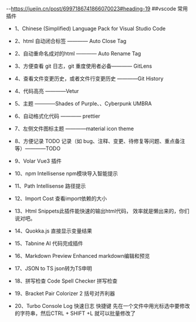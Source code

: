 
--https://juejin.cn/post/6997186741866070023#heading-19
##vscode 常用插件

- 1、Chinese (Simplified) Language Pack for Visual Studio Code
- 2、html 自动闭合标签 ———— Auto Close Tag
- 2、自动重命名成对的html ———— Auto Rename Tag
- 3、方便查看 git 日志，git 重度使用者必备———— GitLens
- 4、查看文件变更历史，或者文件行变更历史 ————Git History
- 4、代码高亮 ————Vetur
- 5、主题 ————Shades of Purple、、Cyberpunk UMBRA
- 6、自动格式化代码 ———— prettier
- 7、左侧文件图标主题 ————material icon theme
- 8、方便记录 TODO 记录（如 bug、注释、变更、待修复等问题、重点备注等）————TODO
- 9、Volar Vue3 插件

- 10、npm Intellisense npm模块导入智能提示
- 11、Path Intellisense 路径提示
- 12、Import Cost 查看import依赖的大小
- 13、Html Snippets此插件能快速的输出html代码， 效率就是懒出来的，你们说对吧。
- 14、Quokka.js 直接显示变量结果
- 15、Tabnine AI 代码完成插件
- 16、Markdown Preview Enhanced    markdown编辑和预览
- 17、JSON to TS json转为TS申明
- 18、拼写检查 Code Spell Checker 拼写检查
- 19、Bracket Pair Colorizer 2 括号对齐利器
- 20、Turbo Console Log 快速日志
快捷键
    先在一个文件中用光标选中要修改的字符串，然后CTRL + SHIFT +L 就可以批量修改了